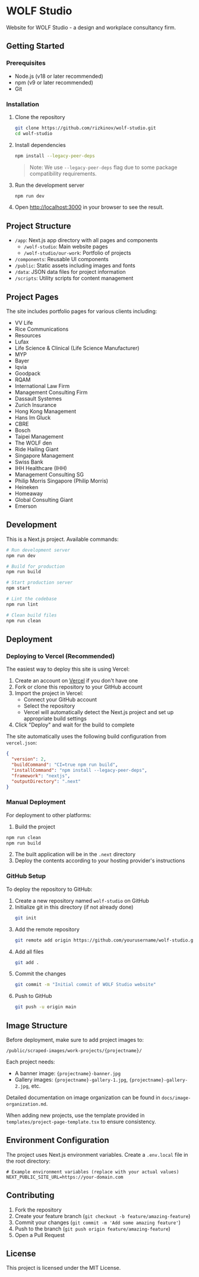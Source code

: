 # WOLF Studio

Website for WOLF Studio - a design and workplace consultancy firm.

## Getting Started

### Prerequisites

- Node.js (v18 or later recommended)
- npm (v9 or later recommended)
- Git

### Installation

1. Clone the repository
   ```bash
   git clone https://github.com/rizkinov/wolf-studio.git
   cd wolf-studio
   ```

2. Install dependencies
   ```bash
   npm install --legacy-peer-deps
   ```
   
   > Note: We use `--legacy-peer-deps` flag due to some package compatibility requirements.

3. Run the development server
   ```bash
   npm run dev
   ```

4. Open [http://localhost:3000](http://localhost:3000) in your browser to see the result.

## Project Structure

- `/app`: Next.js app directory with all pages and components
  - `/wolf-studio`: Main website pages
  - `/wolf-studio/our-work`: Portfolio of projects
- `/components`: Reusable UI components
- `/public`: Static assets including images and fonts
- `/data`: JSON data files for project information
- `/scripts`: Utility scripts for content management

## Project Pages

The site includes portfolio pages for various clients including:

- VV Life
- Rice Communications
- Resources
- Lufax
- Life Science & Clinical (Life Science Manufacturer)
- MYP
- Bayer
- Iqvia
- Goodpack
- RQAM
- International Law Firm
- Management Consulting Firm
- Dassault Systemes
- Zurich Insurance
- Hong Kong Management
- Hans Im Gluck
- CBRE
- Bosch
- Taipei Management
- The WOLF den
- Ride Hailing Giant
- Singapore Management
- Swiss Bank
- IHH Healthcare (IHH)
- Management Consulting SG
- Philip Morris Singapore (Philip Morris)
- Heineken
- Homeaway
- Global Consulting Giant
- Emerson

## Development

This is a Next.js project. Available commands:

```bash
# Run development server
npm run dev

# Build for production
npm run build

# Start production server
npm start

# Lint the codebase
npm run lint

# Clean build files
npm run clean
```

## Deployment

### Deploying to Vercel (Recommended)

The easiest way to deploy this site is using Vercel:

1. Create an account on [Vercel](https://vercel.com) if you don't have one
2. Fork or clone this repository to your GitHub account
3. Import the project in Vercel:
   - Connect your GitHub account
   - Select the repository
   - Vercel will automatically detect the Next.js project and set up appropriate build settings
4. Click "Deploy" and wait for the build to complete

The site automatically uses the following build configuration from `vercel.json`:
```json
{
  "version": 2,
  "buildCommand": "CI=true npm run build",
  "installCommand": "npm install --legacy-peer-deps",
  "framework": "nextjs",
  "outputDirectory": ".next"
}
```

### Manual Deployment

For deployment to other platforms:

1. Build the project
```bash
npm run clean
npm run build
```

2. The built application will be in the `.next` directory
3. Deploy the contents according to your hosting provider's instructions

### GitHub Setup

To deploy the repository to GitHub:

1. Create a new repository named `wolf-studio` on GitHub
2. Initialize git in this directory (if not already done)
   ```bash
   git init
   ```
3. Add the remote repository
   ```bash
   git remote add origin https://github.com/yourusername/wolf-studio.git
   ```
4. Add all files
   ```bash
   git add .
   ```
5. Commit the changes
   ```bash
   git commit -m "Initial commit of WOLF Studio website"
   ```
6. Push to GitHub
   ```bash
   git push -u origin main
   ``` 

## Image Structure

Before deployment, make sure to add project images to:

```
/public/scraped-images/work-projects/{projectname}/
```

Each project needs:
- A banner image: `{projectname}-banner.jpg`
- Gallery images: `{projectname}-gallery-1.jpg`, `{projectname}-gallery-2.jpg`, etc.

Detailed documentation on image organization can be found in `docs/image-organization.md`.

When adding new projects, use the template provided in `templates/project-page-template.tsx` to ensure consistency.

## Environment Configuration

The project uses Next.js environment variables. Create a `.env.local` file in the root directory:

```
# Example environment variables (replace with your actual values)
NEXT_PUBLIC_SITE_URL=https://your-domain.com
```

## Contributing

1. Fork the repository
2. Create your feature branch (`git checkout -b feature/amazing-feature`)
3. Commit your changes (`git commit -m 'Add some amazing feature'`)
4. Push to the branch (`git push origin feature/amazing-feature`)
5. Open a Pull Request

## License

This project is licensed under the MIT License.